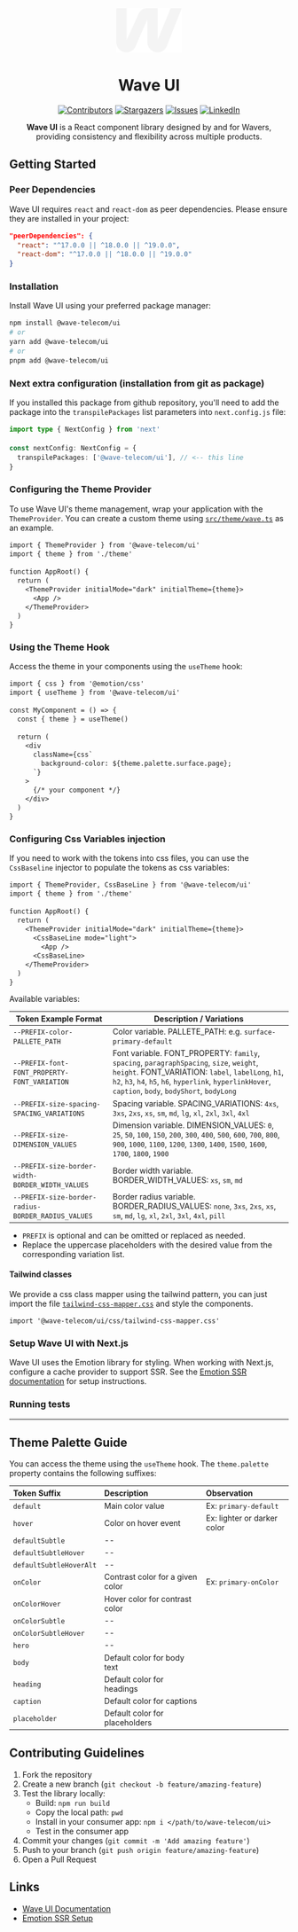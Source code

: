 <div align="center">
  <a href="https://github.com/wave-telecom/wave-ui">
    <img src="./static/images/w.png" alt="Wave UI Logo" height="80">
  </a>
</div>

<h1 align="center">Wave UI</h1>

<div align="center">

[![Contributors][contributors-shield]][contributors-url]
[![Stargazers][stars-shield]][stars-url]
[![Issues][issues-shield]][issues-url]
[![LinkedIn][linkedin-shield]][linkedin-url]

</div>

<p align="center">
  <strong>Wave UI</strong> is a React component library designed by and for Wavers, providing consistency and flexibility across multiple products.
</p>

## Getting Started

### Peer Dependencies

Wave UI requires `react` and `react-dom` as peer dependencies. Please ensure they are installed in your project:

```json
"peerDependencies": {
  "react": "^17.0.0 || ^18.0.0 || ^19.0.0",
  "react-dom": "^17.0.0 || ^18.0.0 || ^19.0.0"
}
```

### Installation

Install Wave UI using your preferred package manager:

```sh
npm install @wave-telecom/ui
# or
yarn add @wave-telecom/ui
# or
pnpm add @wave-telecom/ui
```

### Next extra configuration (installation from git as package)

If you installed this package from github repository, you'll need to add the package into the `transpilePackages` list parameters into `next.config.js` file:

```ts
import type { NextConfig } from 'next'

const nextConfig: NextConfig = {
  transpilePackages: ['@wave-telecom/ui'], // <-- this line
}
```

### Configuring the Theme Provider

To use Wave UI's theme management, wrap your application with the `ThemeProvider`.
You can create a custom theme using [`src/theme/wave.ts`](src/theme/wave.ts) as an example.

```tsx
import { ThemeProvider } from '@wave-telecom/ui'
import { theme } from './theme'

function AppRoot() {
  return (
    <ThemeProvider initialMode="dark" initialTheme={theme}>
      <App />
    </ThemeProvider>
  )
}
```

### Using the Theme Hook

Access the theme in your components using the `useTheme` hook:

```tsx
import { css } from '@emotion/css'
import { useTheme } from '@wave-telecom/ui'

const MyComponent = () => {
  const { theme } = useTheme()

  return (
    <div
      className={css`
        background-color: ${theme.palette.surface.page};
      `}
    >
      {/* your component */}
    </div>
  )
}
```

### Configuring Css Variables injection

If you need to work with the tokens into css files, you can use the `CssBaseline` injector to populate the tokens as css variables:

```tsx
import { ThemeProvider, CssBaseLine } from '@wave-telecom/ui'
import { theme } from './theme'

function AppRoot() {
  return (
    <ThemeProvider initialMode="dark" initialTheme={theme}>
      <CssBaseLine mode="light">
        <App />
      <CssBaseLine>
    </ThemeProvider>
  )
}
```

Available variables:

| Token Example Format                               | Description / Variations                                                                                                                                                                                                                               |
| -------------------------------------------------- | ------------------------------------------------------------------------------------------------------------------------------------------------------------------------------------------------------------------------------------------------------ |
| `--PREFIX-color-PALLETE_PATH`                      | Color variable. PALLETE_PATH: e.g. `surface-primary-default`                                                                                                                                                                                           |
| `--PREFIX-font-FONT_PROPERTY-FONT_VARIATION`       | Font variable. FONT_PROPERTY: `family`, `spacing`, `paragraphSpacing`, `size`, `weight`, `height`. FONT_VARIATION: `label`, `labelLong`, `h1`, `h2`, `h3`, `h4`, `h5`, `h6`, `hyperlink`, `hyperlinkHover`, `caption`, `body`, `bodyShort`, `bodyLong` |
| `--PREFIX-size-spacing-SPACING_VARIATIONS`         | Spacing variable. SPACING_VARIATIONS: `4xs`, `3xs`, `2xs`, `xs`, `sm`, `md`, `lg`, `xl`, `2xl`, `3xl`, `4xl`                                                                                                                                           |
| `--PREFIX-size-DIMENSION_VALUES`                   | Dimension variable. DIMENSION_VALUES: `0`, `25`, `50`, `100`, `150`, `200`, `300`, `400`, `500`, `600`, `700`, `800`, `900`, `1000`, `1100`, `1200`, `1300`, `1400`, `1500`, `1600`, `1700`, `1800`, `1900`                                            |
| `--PREFIX-size-border-width-BORDER_WIDTH_VALUES`   | Border width variable. BORDER_WIDTH_VALUES: `xs`, `sm`, `md`                                                                                                                                                                                           |
| `--PREFIX-size-border-radius-BORDER_RADIUS_VALUES` | Border radius variable. BORDER_RADIUS_VALUES: `none`, `3xs`, `2xs`, `xs`, `sm`, `md`, `lg`, `xl`, `2xl`, `3xl`, `4xl`, `pill`                                                                                                                          |

- `PREFIX` is optional and can be omitted or replaced as needed.
- Replace the uppercase placeholders with the desired value from the corresponding variation list.

#### Tailwind classes

We provide a css class mapper using the tailwind pattern, you can just import the file [`tailwind-css-mapper.css`](./src/css/tailwind-css-mapper.css) and style the components.

```tsx
import '@wave-telecom/ui/css/tailwind-css-mapper.css'
```

### Setup Wave UI with Next.js

Wave UI uses the Emotion library for styling.
When working with Next.js, configure a cache provider to support SSR.
See the [Emotion SSR documentation](https://emotion.sh/docs/ssr) for setup instructions.

### Running tests

---

## Theme Palette Guide

You can access the theme using the `useTheme` hook.
The `theme.palette` property contains the following suffixes:

| Token Suffix            | Description                      | Observation                 |
| :---------------------- | :------------------------------- | :-------------------------- |
| `default`               | Main color value                 | Ex: `primary-default`       |
| `hover`                 | Color on hover event             | Ex: lighter or darker color |
| `defaultSubtle`         | --                               |                             |
| `defaultSubtleHover`    | --                               |                             |
| `defaultSubtleHoverAlt` | --                               |                             |
| `onColor`               | Contrast color for a given color | Ex: `primary-onColor`       |
| `onColorHover`          | Hover color for contrast color   |                             |
| `onColorSubtle`         | --                               |                             |
| `onColorSubtleHover`    | --                               |                             |
| `hero`                  | --                               |                             |
| `body`                  | Default color for body text      |                             |
| `heading`               | Default color for headings       |                             |
| `caption`               | Default color for captions       |                             |
| `placeholder`           | Default color for placeholders   |                             |

## Contributing Guidelines

1. Fork the repository
2. Create a new branch (`git checkout -b feature/amazing-feature`)
3. Test the library locally:
   - Build: `npm run build`
   - Copy the local path: `pwd`
   - Install in your consumer app: `npm i </path/to/wave-telecom/ui>`
   - Test in the consumer app
4. Commit your changes (`git commit -m 'Add amazing feature'`)
5. Push to your branch (`git push origin feature/amazing-feature`)
6. Open a Pull Request

## Links

- [Wave UI Documentation](https://github.com/wave-telecom/wave-ui)
- [Emotion SSR Setup](https://emotion.sh/docs/ssr)

<!-- MARKDOWN LINKS & IMAGES -->

[contributors-shield]: https://img.shields.io/github/contributors/wave-telecom/wave-ui.svg?style=for-the-badge
[contributors-url]: https://github.com/wave-telecom/wave-ui/graphs/contributors
[stars-shield]: https://img.shields.io/github/stars/wave-telecom/wave-ui.svg?style=for-the-badge
[stars-url]: https://github.com/wave-telecom/wave-ui/stargazers
[issues-shield]: https://img.shields.io/github/issues/wave-telecom/wave-ui.svg?style=for-the-badge
[issues-url]: https://github.com/wave-telecom/wave-ui/issues
[linkedin-shield]: https://img.shields.io/badge/-LinkedIn-black.svg?style=for-the-badge&logo=linkedin&colorB=555
[linkedin-url]: https://www.linkedin.com/company/wave-by-bemobi
